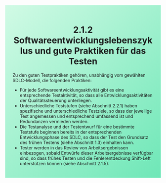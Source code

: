 <div class="rounded-lg border shadow-sm" style="background: linear-gradient(135deg,#D1FAE5 0%,#6EE7B7 100%); padding: 24px; border-color: #34D399">
  <header style="margin-bottom:12px">
    <h1 class="text-2xl font-bold text-gray-900" style="overflow-wrap: break-word; word-wrap: break-word; hyphens: auto;">
      2.1.2 Softwareentwicklungslebenszyklus und gute Praktiken für das Testen
    </h1>
  </header>
  <article class="prose max-w-none">
    <p>Zu den guten Testpraktiken gehören, unabhängig vom gewählten SDLC-Modell, die folgenden
    Praktiken:</p>
    <ul>
      <li>Für jede Softwareentwicklungsaktivität gibt es eine entsprechende Testaktivität, so
      dass alle Entwicklungsaktivitäten der Qualitätssteuerung unterliegen.</li>
      <li>Unterschiedliche Teststufen (siehe Abschnitt 2.2.1) haben spezifische und
      unterschiedliche Testziele, so dass der jeweilige Test angemessen und entsprechend
      umfassend ist und Redundanzen vermieden werden.</li>
      <li>Die Testanalyse und der Testentwurf für eine bestimmte Teststufe beginnen bereits in
      der entsprechenden Entwicklungsphase des SDLC, so dass der Test den Grundsatz
      des frühen Testens (siehe Abschnitt 1.3) einhalten kann.</li>
      <li>Tester werden in das Review von Arbeitsergebnissen einbezogen, sobald Entwürfe
      dieser Arbeitsergebnisse verfügbar sind, so dass frühes Testen und die Fehlerentdeckung
      Shift-Left unterstützen können (siehe Abschnitt 2.1.5).</li>
    </ul>
  </article>
</div>
